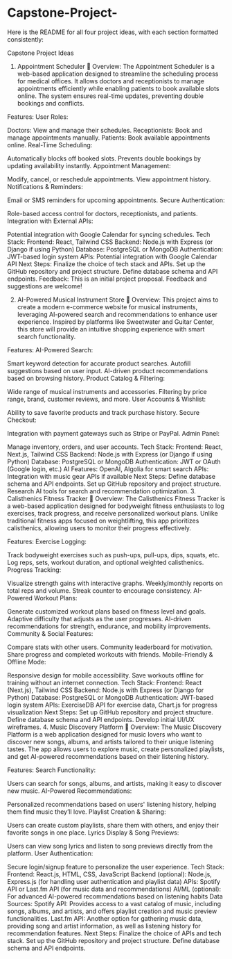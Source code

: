# Capstone-Project-

Here is the README for all four project ideas, with each section formatted consistently:

Capstone Project Ideas
1. Appointment Scheduler 📅
Overview:
The Appointment Scheduler is a web-based application designed to streamline the scheduling process for medical offices. It allows doctors and receptionists to manage appointments efficiently while enabling patients to book available slots online. The system ensures real-time updates, preventing double bookings and conflicts.

Features:
User Roles:

Doctors: View and manage their schedules.
Receptionists: Book and manage appointments manually.
Patients: Book available appointments online.
Real-Time Scheduling:

Automatically blocks off booked slots.
Prevents double bookings by updating availability instantly.
Appointment Management:

Modify, cancel, or reschedule appointments.
View appointment history.
Notifications & Reminders:

Email or SMS reminders for upcoming appointments.
Secure Authentication:

Role-based access control for doctors, receptionists, and patients.
Integration with External APIs:

Potential integration with Google Calendar for syncing schedules.
Tech Stack:
Frontend: React, Tailwind CSS
Backend: Node.js with Express (or Django if using Python)
Database: PostgreSQL or MongoDB
Authentication: JWT-based login system
APIs: Potential integration with Google Calendar API
Next Steps:
Finalize the choice of tech stack and APIs.
Set up the GitHub repository and project structure.
Define database schema and API endpoints.
Feedback:
This is an initial project proposal. Feedback and suggestions are welcome!

2. AI-Powered Musical Instrument Store 🎸
Overview:
This project aims to create a modern e-commerce website for musical instruments, leveraging AI-powered search and recommendations to enhance user experience. Inspired by platforms like Sweetwater and Guitar Center, this store will provide an intuitive shopping experience with smart search functionality.

Features:
AI-Powered Search:

Smart keyword detection for accurate product searches.
Autofill suggestions based on user input.
AI-driven product recommendations based on browsing history.
Product Catalog & Filtering:

Wide range of musical instruments and accessories.
Filtering by price range, brand, customer reviews, and more.
User Accounts & Wishlist:

Ability to save favorite products and track purchase history.
Secure Checkout:

Integration with payment gateways such as Stripe or PayPal.
Admin Panel:

Manage inventory, orders, and user accounts.
Tech Stack:
Frontend: React, Next.js, Tailwind CSS
Backend: Node.js with Express (or Django if using Python)
Database: PostgreSQL or MongoDB
Authentication: JWT or OAuth (Google login, etc.)
AI Features: OpenAI, Algolia for smart search
APIs: Integration with music gear APIs if available
Next Steps:
Define database schema and API endpoints.
Set up GitHub repository and project structure.
Research AI tools for search and recommendation optimization.
3. Calisthenics Fitness Tracker 💪
Overview:
The Calisthenics Fitness Tracker is a web-based application designed for bodyweight fitness enthusiasts to log exercises, track progress, and receive personalized workout plans. Unlike traditional fitness apps focused on weightlifting, this app prioritizes calisthenics, allowing users to monitor their progress effectively.

Features:
Exercise Logging:

Track bodyweight exercises such as push-ups, pull-ups, dips, squats, etc.
Log reps, sets, workout duration, and optional weighted calisthenics.
Progress Tracking:

Visualize strength gains with interactive graphs.
Weekly/monthly reports on total reps and volume.
Streak counter to encourage consistency.
AI-Powered Workout Plans:

Generate customized workout plans based on fitness level and goals.
Adaptive difficulty that adjusts as the user progresses.
AI-driven recommendations for strength, endurance, and mobility improvements.
Community & Social Features:

Compare stats with other users.
Community leaderboard for motivation.
Share progress and completed workouts with friends.
Mobile-Friendly & Offline Mode:

Responsive design for mobile accessibility.
Save workouts offline for training without an internet connection.
Tech Stack:
Frontend: React (Next.js), Tailwind CSS
Backend: Node.js with Express (or Django for Python)
Database: PostgreSQL or MongoDB
Authentication: JWT-based login system
APIs: ExerciseDB API for exercise data, Chart.js for progress visualization
Next Steps:
Set up GitHub repository and project structure.
Define database schema and API endpoints.
Develop initial UI/UX wireframes.
4. Music Discovery Platform 🎵
Overview:
The Music Discovery Platform is a web application designed for music lovers who want to discover new songs, albums, and artists tailored to their unique listening tastes. The app allows users to explore music, create personalized playlists, and get AI-powered recommendations based on their listening history.

Features:
Search Functionality:

Users can search for songs, albums, and artists, making it easy to discover new music.
AI-Powered Recommendations:

Personalized recommendations based on users' listening history, helping them find music they’ll love.
Playlist Creation & Sharing:

Users can create custom playlists, share them with others, and enjoy their favorite songs in one place.
Lyrics Display & Song Previews:

Users can view song lyrics and listen to song previews directly from the platform.
User Authentication:

Secure login/signup feature to personalize the user experience.
Tech Stack:
Frontend: React.js, HTML, CSS, JavaScript
Backend (optional): Node.js, Express.js (for handling user authentication and playlist data)
APIs: Spotify API or Last.fm API (for music data and recommendations)
AI/ML (optional): For advanced AI-powered recommendations based on listening habits
Data Sources:
Spotify API: Provides access to a vast catalog of music, including songs, albums, and artists, and offers playlist creation and music preview functionalities.
Last.fm API: Another option for gathering music data, providing song and artist information, as well as listening history for recommendation features.
Next Steps:
Finalize the choice of APIs and tech stack.
Set up the GitHub repository and project structure.
Define database schema and API endpoints.
